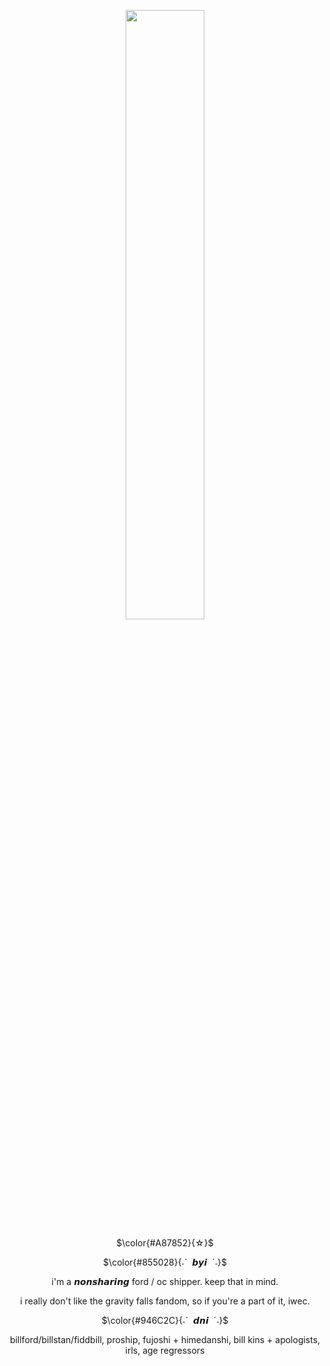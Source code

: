 <p align="center" width="100%">
    <img width="50%" src="https://github.com/user-attachments/assets/8b371b0a-ecd3-437e-a7c6-3380988766de">
</p>


<p align="center" width="100%"> $\color{#A87852}{☆}$

<p align="center" width="100%"> $\color{#855028}{˗ˋ‎ ‎ 𝙗𝙮𝙞‎ ‎ ˊ˗}$
<p align="center" width="100%"> i'm a 𝙣𝙤𝙣𝙨𝙝𝙖𝙧𝙞𝙣𝙜 ford / oc shipper. keep that in mind.
<p align="center" width="100%"> i really don't like the gravity falls fandom, so if you're a part of it, iwec.

<p align="center" width="100%"> $\color{#946C2C}{˗ˋ‎ ‎ 𝙙𝙣𝙞‎ ‎ ˊ˗}$
<p align="center" width="100%"> billford/billstan/fiddbill, proship, fujoshi + himedanshi, bill kins + apologists, irls, age regressors
